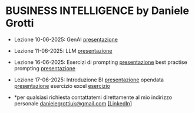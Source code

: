 # BUSINESS INTELLIGENCE by Daniele Grotti

- Lezione 10-06-2025: GenAI [presentazione](pdf/AI_intro_long.pdf)  
- Lezione 11-06-2025: LLM [presentazione](pdf/AI_intro_long.pdf)  
- Lezione 16-06-2025: Esercizi di prompting [presentazione](pdf/Esercitazione01-AI.pdf)  best practise prompting [presentazione](pdf/Prompt.pdf)
- Lezione 17-06-2025: Introduzione BI [presentazione](pdf/02BI_Dashboard.pdf) opendata [presentazione](pdf/open-data.pdf) esercizio excel [esercizio](pdf/02prospetto-cantina-grezzo.xlsx)



- *per qualsiasi richiesta contattatemi direttamente al mio indirizzo personale danielegrottiuk@gmail.com [[LinkedIn]](https://www.linkedin.com/in/daniele-grotti/)

